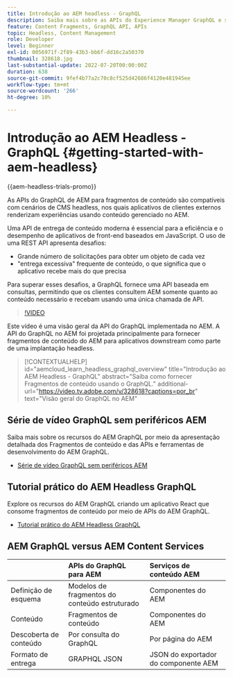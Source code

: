 ```yaml
---
title: Introdução ao AEM headless - GraphQL
description: Saiba mais sobre as APIs do Experience Manager GraphQL e seus recursos.
feature: Content Fragments, GraphQL API, APIs
topic: Headless, Content Management
role: Developer
level: Beginner
exl-id: 0056971f-2f89-43b3-bb6f-dd16c2a50370
thumbnail: 328618.jpg
last-substantial-update: 2022-07-20T00:00:00Z
duration: 638
source-git-commit: 9fef4b77a2c70c8cf525d42686f4120e481945ee
workflow-type: tm+mt
source-wordcount: '266'
ht-degree: 10%

---
```


# Introdução ao AEM Headless - GraphQL {#getting-started-with-aem-headless}

{{aem-headless-trials-promo}}

As APIs do GraphQL de AEM para fragmentos de conteúdo são compatíveis com cenários de CMS headless, nos quais aplicativos de clientes externos renderizam experiências usando conteúdo gerenciado no AEM.

Uma API de entrega de conteúdo moderna é essencial para a eficiência e o desempenho de aplicativos de front-end baseados em JavaScript. O uso de uma REST API apresenta desafios:

* Grande número de solicitações para obter um objeto de cada vez
* &quot;entrega excessiva&quot; frequente de conteúdo, o que significa que o aplicativo recebe mais do que precisa

Para superar esses desafios, a GraphQL fornece uma API baseada em consultas, permitindo que os clientes consultem AEM somente quanto ao conteúdo necessário e recebam usando uma única chamada de API.

>[!VIDEO](https://video.tv.adobe.com/v/328618?quality=12&learn=on)

Este vídeo é uma visão geral da API do GraphQL implementada no AEM. A API do GraphQL no AEM foi projetada principalmente para fornecer fragmentos de conteúdo do AEM para aplicativos downstream como parte de uma implantação headless.

>[!CONTEXTUALHELP]
>id="aemcloud_learn_headless_graphql_overview"
>title="Introdução ao AEM Headless - GraphQL"
>abstract="Saiba como fornecer Fragmentos de conteúdo usando o GraphQL."
>additional-url="https://video.tv.adobe.com/v/328618?captions=por_br" text="Visão geral do GraphQL no AEM"

## Série de vídeo GraphQL sem periféricos AEM

Saiba mais sobre os recursos do AEM GraphQL por meio da apresentação detalhada dos Fragmentos de conteúdo e das APIs e ferramentas de desenvolvimento do AEM GraphQL.

* [Série de vídeo GraphQL sem periféricos AEM](./video-series/modeling-basics.md)

## Tutorial prático do AEM Headless GraphQL

Explore os recursos do AEM GraphQL criando um aplicativo React que consome fragmentos de conteúdo por meio de APIs do AEM GraphQL.

* [Tutorial prático do AEM Headless GraphQL](./multi-step/overview.md)

## AEM GraphQL versus AEM Content Services

|                                | APIs do GraphQL para AEM | Serviços de conteúdo AEM |
|--------------------------------|:-----------------|:---------------------|
| Definição de esquema | Modelos de fragmentos do conteúdo estruturado | Componentes do AEM |
| Conteúdo | Fragmentos de conteúdo | Componentes do AEM |
| Descoberta de conteúdo | Por consulta do GraphQL | Por página do AEM |
| Formato de entrega | GRAPHQL JSON | JSON do exportador do componente AEM |
